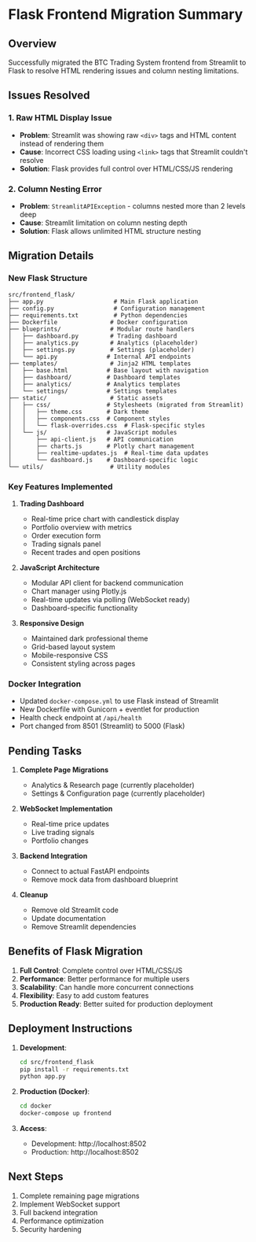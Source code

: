 # Flask Frontend Migration Summary

## Overview
Successfully migrated the BTC Trading System frontend from Streamlit to Flask to resolve HTML rendering issues and column nesting limitations.

## Issues Resolved

### 1. Raw HTML Display Issue
- **Problem**: Streamlit was showing raw `<div>` tags and HTML content instead of rendering them
- **Cause**: Incorrect CSS loading using `<link>` tags that Streamlit couldn't resolve
- **Solution**: Flask provides full control over HTML/CSS/JS rendering

### 2. Column Nesting Error
- **Problem**: `StreamlitAPIException` - columns nested more than 2 levels deep
- **Cause**: Streamlit limitation on column nesting depth
- **Solution**: Flask allows unlimited HTML structure nesting

## Migration Details

### New Flask Structure
```
src/frontend_flask/
├── app.py                    # Main Flask application
├── config.py                 # Configuration management
├── requirements.txt          # Python dependencies
├── Dockerfile               # Docker configuration
├── blueprints/              # Modular route handlers
│   ├── dashboard.py         # Trading dashboard
│   ├── analytics.py         # Analytics (placeholder)
│   ├── settings.py          # Settings (placeholder)
│   └── api.py              # Internal API endpoints
├── templates/               # Jinja2 HTML templates
│   ├── base.html           # Base layout with navigation
│   ├── dashboard/          # Dashboard templates
│   ├── analytics/          # Analytics templates
│   └── settings/           # Settings templates
├── static/                  # Static assets
│   ├── css/                # Stylesheets (migrated from Streamlit)
│   │   ├── theme.css       # Dark theme
│   │   ├── components.css  # Component styles
│   │   └── flask-overrides.css  # Flask-specific styles
│   └── js/                 # JavaScript modules
│       ├── api-client.js   # API communication
│       ├── charts.js       # Plotly chart management
│       ├── realtime-updates.js  # Real-time data updates
│       └── dashboard.js    # Dashboard-specific logic
└── utils/                   # Utility modules
```

### Key Features Implemented

1. **Trading Dashboard**
   - Real-time price chart with candlestick display
   - Portfolio overview with metrics
   - Order execution form
   - Trading signals panel
   - Recent trades and open positions

2. **JavaScript Architecture**
   - Modular API client for backend communication
   - Chart manager using Plotly.js
   - Real-time updates via polling (WebSocket ready)
   - Dashboard-specific functionality

3. **Responsive Design**
   - Maintained dark professional theme
   - Grid-based layout system
   - Mobile-responsive CSS
   - Consistent styling across pages

### Docker Integration
- Updated `docker-compose.yml` to use Flask instead of Streamlit
- New Dockerfile with Gunicorn + eventlet for production
- Health check endpoint at `/api/health`
- Port changed from 8501 (Streamlit) to 5000 (Flask)

## Pending Tasks

1. **Complete Page Migrations**
   - Analytics & Research page (currently placeholder)
   - Settings & Configuration page (currently placeholder)

2. **WebSocket Implementation**
   - Real-time price updates
   - Live trading signals
   - Portfolio changes

3. **Backend Integration**
   - Connect to actual FastAPI endpoints
   - Remove mock data from dashboard blueprint

4. **Cleanup**
   - Remove old Streamlit code
   - Update documentation
   - Remove Streamlit dependencies

## Benefits of Flask Migration

1. **Full Control**: Complete control over HTML/CSS/JS
2. **Performance**: Better performance for multiple users
3. **Scalability**: Can handle more concurrent connections
4. **Flexibility**: Easy to add custom features
5. **Production Ready**: Better suited for production deployment

## Deployment Instructions

1. **Development**:
   ```bash
   cd src/frontend_flask
   pip install -r requirements.txt
   python app.py
   ```

2. **Production (Docker)**:
   ```bash
   cd docker
   docker-compose up frontend
   ```

3. **Access**: 
   - Development: http://localhost:8502
   - Production: http://localhost:8502

## Next Steps

1. Complete remaining page migrations
2. Implement WebSocket support
3. Full backend integration
4. Performance optimization
5. Security hardening